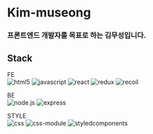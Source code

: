 # Kim-museong

### 프론트엔드 개발자를 목표로 하는 김무성입니다.

## Stack
FE <br>
<img alt="html5" src ="https://img.shields.io/badge/html5-E34F26.svg?&style=for-the-badge&logo=html5&logoColor=white"/>  <img alt="javascript" src ="https://img.shields.io/badge/javascript-F7DF1E.svg?&style=for-the-badge&logo=javascript&logoColor=white"/> <img alt="react" src ="https://img.shields.io/badge/react-61DAFB.svg?&style=for-the-badge&logo=react&logoColor=white"/> <img alt="redux" src ="https://img.shields.io/badge/redux-764ABC.svg?&style=for-the-badge&logo=redux&logoColor=white"/> <img alt="recoil" src ="https://img.shields.io/badge/recoil-3578E5.svg?&style=for-the-badge&logo=recoil&logoColor=white"/>


BE <br>
 <img alt="node.js" src ="https://img.shields.io/badge/node.js-339933.svg?&style=for-the-badge&logo=node.js&logoColor=white"/>  <img alt="express" src ="https://img.shields.io/badge/express-000000.svg?&style=for-the-badge&logo=express&logoColor=white"/> 


STYLE <br>
<img alt="css" src ="https://img.shields.io/badge/css3-1572B6.svg?&style=for-the-badge&logo=CSS3&logoColor=white"/> <img alt="css-module" src ="https://img.shields.io/badge/cssmodules-000000.svg?&style=for-the-badge&logo=cssmodules&logoColor=white"/> <img alt="styledcomponents" src ="https://img.shields.io/badge/styledcomponents-DB7093.svg?&style=for-the-badge&logo=styledcomponents&logoColor=white"/>


